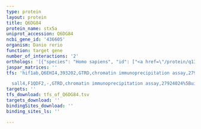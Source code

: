 ```yaml
---
type: protein
layout: protein
title: Q6DG84
protein_name: stx5a
uniprot_accession: Q6DG84
ncbi_gene_id: '436605'
organism: Danio rerio
function: target gene
number_of_interactions: '2'
orthologs: '[{"species": "Homo sapiens", "id": ["<a href=\"/protein/q13190\">Q13190</a>"]}, {"species": "Mus musculus", "id": ["<a href=\"/protein/q8k1e0\">Q8K1E0</a>"]}, {"species": "Rattus norvegicus", "id": ["<a href=\"/protein/q08851\">Q08851</a>"]}, {"species": "Drosophila melanogaster", "id": ["<a href=\"/protein/q24509\">Q24509</a>"]}, {"species": "Caenorhabditis elegans", "id": ["<a href=\"/protein/q20797\">Q20797</a>"]}, {"species": "Saccharomyces cerevisiae", "id": ["<a href=\"/protein/q01590\">Q01590</a>"]}]'
jaspar_matrices: ''
tfs: 'hif1ab,Q6EHI4,393202,GTRD,chromatin immunoprecipitation assay,27924024%5Buid%5D,No

  sall4,F1QDF2,-,GTRD,chromatin immunoprecipitation assay,27924024%5Buid%5D,No'
targets: ''
tfs_download: tfs_of_Q6DG84.tsv
targets_download: ''
bindingSites_download: ''
binding_sites_ls: ''

---
```

